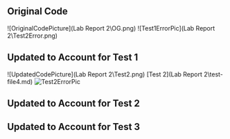 ## Original Code
![OriginalCodePicture](Lab Report 2\OG.png)
![Test1ErrorPic](Lab Report 2\Test2Error.png)

## Updated to Account for Test 1
![UpdatedCodePicture](Lab Report 2\Test2.png)
[Test 2](Lab Report 2\test-file4.md)
![Test2ErrorPic]()

## Updated to Account for Test 2

## Updated to Account for Test 3

